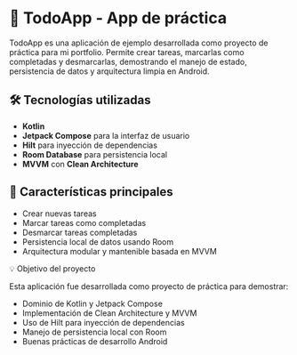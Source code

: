 # 📱 TodoApp - App de práctica

TodoApp es una aplicación de ejemplo desarrollada como proyecto de práctica para mi portfolio. Permite crear tareas, marcarlas como completadas y desmarcarlas, demostrando el manejo de estado, persistencia de datos y arquitectura limpia en Android.

## 🛠️ Tecnologías utilizadas

- **Kotlin**
- **Jetpack Compose** para la interfaz de usuario
- **Hilt** para inyección de dependencias
- **Room Database** para persistencia local
- **MVVM** con **Clean Architecture**

## 🚀 Características principales

- Crear nuevas tareas
- Marcar tareas como completadas
- Desmarcar tareas completadas
- Persistencia local de datos usando Room
- Arquitectura modular y mantenible basada en MVVM

💡 Objetivo del proyecto

Esta aplicación fue desarrollada como proyecto de práctica para demostrar:

- Dominio de Kotlin y Jetpack Compose
- Implementación de Clean Architecture y MVVM
- Uso de Hilt para inyección de dependencias
- Manejo de persistencia local con Room
- Buenas prácticas de desarrollo Android
